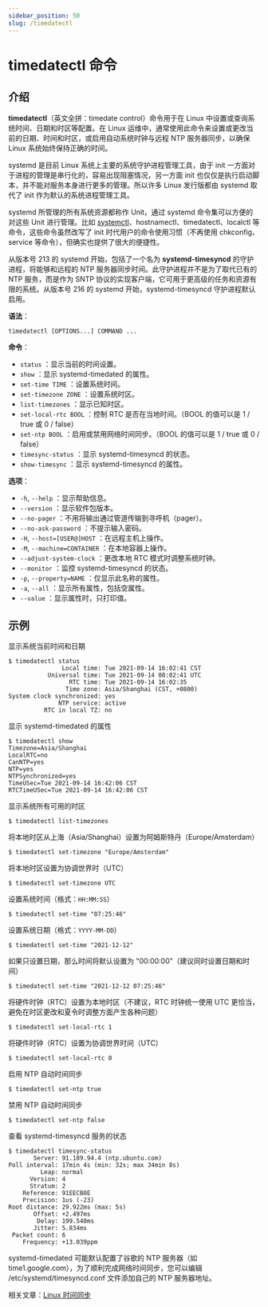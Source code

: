```yaml
---
sidebar_position: 50
slug: /timedatectl
---
```


# timedatectl 命令



## 介绍

**timedatectl**（英文全拼：timedate control）命令用于在 Linux 中设置或查询系统时间、日期和时区等配置。在 Linux 运维中，通常使用此命令来设置或更改当前的日期、时间和时区，或启用自动系统时钟与远程 NTP 服务器同步，以确保 Linux 系统始终保持正确的时间。

systemd 是目前 Linux 系统上主要的系统守护进程管理工具，由于 init 一方面对于进程的管理是串行化的，容易出现阻塞情况，另一方面 init 也仅仅是执行启动脚本，并不能对服务本身进行更多的管理。所以许多 Linux 发行版都由 systemd 取代了 init 作为默认的系统进程管理工具。

systemd 所管理的所有系统资源都称作 Unit，通过 systemd 命令集可以方便的对这些 Unit 进行管理。比如 [systemctl](/linux-command/systemctl)、hostnamectl、timedatectl、localctl 等命令，这些命令虽然改写了 init 时代用户的命令使用习惯（不再使用 chkconfig、service 等命令），但确实也提供了很大的便捷性。

从版本号 213 的 systemd 开始，包括了一个名为 **systemd-timesyncd** 的守护进程，将能够和远程的 NTP 服务器同步时间。此守护进程并不是为了取代已有的 NTP 服务，而是作为 SNTP 协议的实现客户端，它可用于更高级的任务和资源有限的系统。从版本号 216 的 systemd 开始，systemd-timesyncd 守护进程默认启用。

**语法**：

```shell
timedatectl [OPTIONS...] COMMAND ...
```

**命令**：

- `status` ：显示当前的时间设置。
- `show` ：显示 systemd-timedated 的属性。
- `set-time TIME` ：设置系统时间。
- `set-timezone ZONE` ：设置系统时区。
- `list-timezones` ：显示已知时区。
- `set-local-rtc BOOL` ：控制 RTC 是否在当地时间。（BOOL 的值可以是 1 / true 或 0 / false）
- `set-ntp BOOL` ：启用或禁用网络时间同步。（BOOL 的值可以是 1 / true 或 0 / false）
- `timesync-status` ：显示 systemd-timesyncd 的状态。
- `show-timesync` ：显示 systemd-timesyncd 的属性。

**选项**：

- `-h`, `--help` ：显示帮助信息。
- `--version` ：显示软件包版本。
- `--no-pager` ：不用将输出通过管道传输到寻呼机（pager）。
- `--no-ask-password` ：不提示输入密码。
- `-H`, `--host=[USER@]HOST` ：在远程主机上操作。
- `-M`, `--machine=CONTAINER` ：在本地容器上操作。
- `--adjust-system-clock` ：更改本地 RTC 模式时调整系统时钟。
- `--monitor` ：监控 systemd-timesyncd 的状态。
- `-p`, `--property=NAME` ：仅显示此名称的属性。
- `-a`, `--all` ：显示所有属性，包括空属性。
- `--value` ：显示属性时，只打印值。



## 示例

显示系统当前时间和日期

```shell
$ timedatectl status
               Local time: Tue 2021-09-14 16:02:41 CST
           Universal time: Tue 2021-09-14 08:02:41 UTC
                 RTC time: Tue 2021-09-14 16:02:35
                Time zone: Asia/Shanghai (CST, +0800)
System clock synchronized: yes
              NTP service: active
          RTC in local TZ: no
```

显示 systemd-timedated 的属性

```shell
$ timedatectl show
Timezone=Asia/Shanghai
LocalRTC=no
CanNTP=yes
NTP=yes
NTPSynchronized=yes
TimeUSec=Tue 2021-09-14 16:42:06 CST
RTCTimeUSec=Tue 2021-09-14 16:42:06 CST
```

显示系统所有可用的时区

```shell
$ timedatectl list-timezones
```

将本地时区从上海（Asia/Shanghai）设置为阿姆斯特丹（Europe/Amsterdam）

```shell
$ timedatectl set-timezone "Europe/Amsterdam"
```

将本地时区设置为协调世界时（UTC）

```shell
$ timedatectl set-timezone UTC
```

设置系统时间（格式：`HH:MM:SS`）

```shell
$ timedatectl set-time "07:25:46"
```

设置系统日期（格式：`YYYY-MM-DD`）

```shell
$ timedatectl set-time "2021-12-12"
```

如果只设置日期，那么时间将默认设置为 "00:00:00"（建议同时设置日期和时间）

```shell
$ timedatectl set-time "2021-12-12 07:25:46"
```

将硬件时钟（RTC）设置为本地时区（不建议，RTC 时钟统一使用 UTC 更恰当，避免在时区更改和夏令时调整方面产生各种问题）

```shell
$ timedatectl set-local-rtc 1
```

将硬件时钟（RTC）设置为协调世界时间（UTC）

```shell
$ timedatectl set-local-rtc 0
```

启用 NTP 自动时间同步

```shell
$ timedatectl set-ntp true
```

禁用 NTP 自动时间同步

```shell
$ timedatectl set-ntp false
```

查看 systemd-timesyncd 服务的状态

```shell
$ timedatectl timesync-status
       Server: 91.189.94.4 (ntp.ubuntu.com)
Poll interval: 17min 4s (min: 32s; max 34min 8s)
         Leap: normal
      Version: 4
      Stratum: 2
    Reference: 91EECB0E
    Precision: 1us (-23)
Root distance: 29.922ms (max: 5s)
       Offset: +2.497ms
        Delay: 199.540ms
       Jitter: 5.834ms
 Packet count: 6
    Frequency: +13.039ppm
```

systemd-timedated 可能默认配置了谷歌的 NTP 服务器（如 time1.google.com），为了顺利完成网络时间同步，您可以编辑 /etc/systemd/timesyncd.conf 文件添加自己的 NTP 服务器地址。

相关文章：[Linux 时间同步](/linux/linux-date-time-synchronization)



